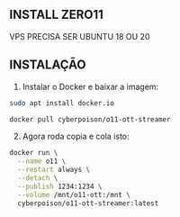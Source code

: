 ## INSTALL ZERO11
VPS PRECISA SER UBUNTU 18 OU 20

## INSTALAÇÃO
1. Instalar o Docker e baixar a imagem:
```bash
sudo apt install docker.io
```
```bash
docker pull cyberpoison/o11-ott-streamer
```

2. Agora roda copia e cola isto:
```bash
docker run \
  --name o11 \
  --restart always \
  --detach \
  --publish 1234:1234 \
  --volume /mnt/o11-ott:/mnt \
  cyberpoison/o11-ott-streamer:latest 
```
